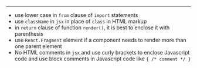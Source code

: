
____

- use lower case in `from` clause of `import` statements
- use `className` in `jsx` in place of `class` in HTML markup
- in `return` clause of function `render()`, it is best to enclose it with
    parenthesis
- use `React.Fragment` element if a component needs to render more than one
  parent element
- No HTML comments in `jsx` and use curly brackets to enclose Javascript code
  and use block comments in Javascript code like `{ /* comment */ }`
